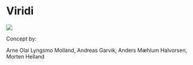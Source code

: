 # Viridi

<img src="https://user-images.githubusercontent.com/31239471/55337097-53435b80-549e-11e9-83a5-b63f87c24a60.gif"> </img>


Concept by:

Arne Olai Lyngsmo Molland, Andreas Garvik, Anders Mæhlum Halvorsen, Morten Helland
